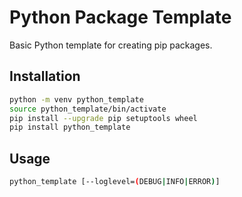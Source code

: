 # Python Package Template

Basic Python template for creating pip packages.

## Installation

```bash
python -m venv python_template
source python_template/bin/activate
pip install --upgrade pip setuptools wheel
pip install python_template
```

## Usage

```bash
python_template [--loglevel=(DEBUG|INFO|ERROR)]
```
